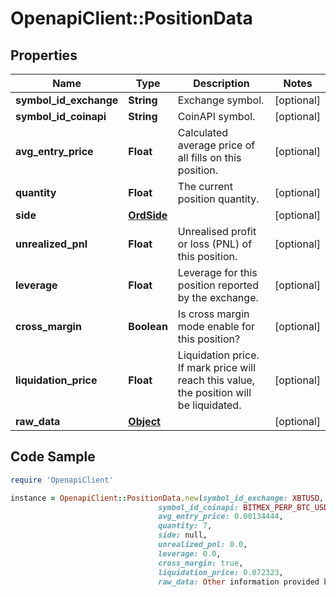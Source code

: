 # OpenapiClient::PositionData

## Properties

Name | Type | Description | Notes
------------ | ------------- | ------------- | -------------
**symbol_id_exchange** | **String** | Exchange symbol. | [optional] 
**symbol_id_coinapi** | **String** | CoinAPI symbol. | [optional] 
**avg_entry_price** | **Float** | Calculated average price of all fills on this position. | [optional] 
**quantity** | **Float** | The current position quantity. | [optional] 
**side** | [**OrdSide**](OrdSide.md) |  | [optional] 
**unrealized_pnl** | **Float** | Unrealised profit or loss (PNL) of this position. | [optional] 
**leverage** | **Float** | Leverage for this position reported by the exchange. | [optional] 
**cross_margin** | **Boolean** | Is cross margin mode enable for this position? | [optional] 
**liquidation_price** | **Float** | Liquidation price. If mark price will reach this value, the position will be liquidated. | [optional] 
**raw_data** | [**Object**](.md) |  | [optional] 

## Code Sample

```ruby
require 'OpenapiClient'

instance = OpenapiClient::PositionData.new(symbol_id_exchange: XBTUSD,
                                 symbol_id_coinapi: BITMEX_PERP_BTC_USD,
                                 avg_entry_price: 0.00134444,
                                 quantity: 7,
                                 side: null,
                                 unrealized_pnl: 0.0,
                                 leverage: 0.0,
                                 cross_margin: true,
                                 liquidation_price: 0.072323,
                                 raw_data: Other information provided by the exchange on this position.)
```


